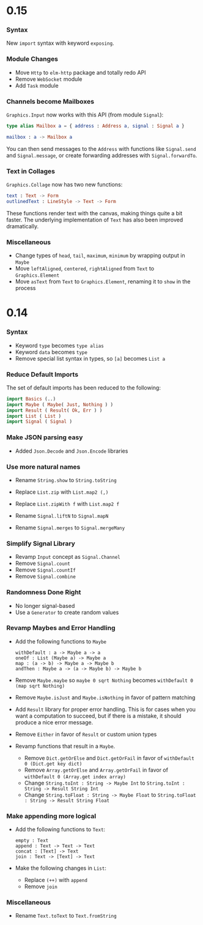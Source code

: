 # 0.15

### Syntax

New `import` syntax with keyword `exposing`.

### Module Changes

  * Move `Http` to `elm-http` package and totally redo API
  * Remove `WebSocket` module
  * Add `Task` module

### Channels become Mailboxes

`Graphics.Input` now works with this API (from module `Signal`):

```elm
type alias Mailbox a = { address : Address a, signal : Signal a }

mailbox : a -> Mailbox a
```

You can then send messages to the `Address` with functions like `Signal.send`
and `Signal.message`, or create forwarding addresses with `Signal.forwardTo`.

### Text in Collages

`Graphics.Collage` now has two new functions:

```elm
text : Text -> Form
outlinedText : LineStyle -> Text -> Form
```

These functions render text with the canvas, making things quite a bit faster.
The underlying implementation of `Text` has also been improved dramatically.

### Miscellaneous

  * Change types of `head`, `tail`, `maximum`, `minimum` by wrapping output in `Maybe`
  * Move `leftAligned`, `centered`, `rightAligned` from `Text` to `Graphics.Element`
  * Move `asText` from `Text` to `Graphics.Element`, renaming it to `show` in the process


# 0.14

### Syntax

  * Keyword `type` becomes `type alias`
  * Keyword `data` becomes `type`
  * Remove special list syntax in types, so `[a]` becomes `List a`


### Reduce Default Imports

The set of default imports has been reduced to the following:

```haskell
import Basics (..)
import Maybe ( Maybe( Just, Nothing ) )
import Result ( Result( Ok, Err ) )
import List ( List )
import Signal ( Signal )
```

### Make JSON parsing easy

  * Added `Json.Decode` and `Json.Encode` libraries


### Use more natural names

  * Rename `String.show` to `String.toString`

  * Replace `List.zip` with `List.map2 (,)`
  * Replace `List.zipWith f` with `List.map2 f`

  * Rename `Signal.liftN` to `Signal.mapN`
  * Rename `Signal.merges` to `Signal.mergeMany`


### Simplify Signal Library

  * Revamp `Input` concept as `Signal.Channel`
  * Remove `Signal.count`
  * Remove `Signal.countIf`
  * Remove `Signal.combine`


### Randomness Done Right

  * No longer signal-based
  * Use a `Generator` to create random values



### Revamp Maybes and Error Handling

  * Add the following functions to `Maybe`

        withDefault : a -> Maybe a -> a
        oneOf : List (Maybe a) -> Maybe a
        map : (a -> b) -> Maybe a -> Maybe b
        andThen : Maybe a -> (a -> Maybe b) -> Maybe b

  * Remove `Maybe.maybe` so `maybe 0 sqrt Nothing` becomes `withDefault 0 (map sqrt Nothing)`

  * Remove `Maybe.isJust` and `Maybe.isNothing` in favor of pattern matching

  * Add `Result` library for proper error handling. This is for cases when
    you want a computation to succeed, but if there is a mistake, it should
    produce a nice error message.

  * Remove `Either` in favor of `Result` or custom union types

  * Revamp functions that result in a `Maybe`.

      - Remove `Dict.getOrElse` and `Dict.getOrFail` in favor of `withDefault 0 (Dict.get key dict)`
      - Remove `Array.getOrElse` and `Array.getOrFail` in favor of `withDefault 0 (Array.get index array)`
      - Change `String.toInt : String -> Maybe Int` to `String.toInt : String -> Result String Int`
      - Change `String.toFloat : String -> Maybe Float` to `String.toFloat : String -> Result String Float`


### Make appending more logical

  * Add the following functions to `Text`:
      
        empty : Text
        append : Text -> Text -> Text
        concat : [Text] -> Text
        join : Text -> [Text] -> Text

  * Make the following changes in `List`:
      - Replace `(++)` with `append`
      - Remove `join`

### Miscellaneous

  * Rename `Text.toText` to `Text.fromString`